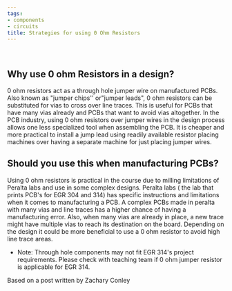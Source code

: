 ```yaml
---
tags:
- components
- circuits
title: Strategies for using 0 Ohm Resistors
---
```


 

## Why use 0 ohm Resistors in a design? 

0 ohm resistors act as a through hole jumper wire on manufactured PCBs. Also known as "jumper chips'' or"jumper leads", 0 ohm resistors can be substituted for vias to cross over line traces. This is useful for PCBs that have many vias already and PCBs that want to avoid vias altogether. In the PCB industry, using 0 ohm resistors over jumper wires in the design process allows one less specialized tool when assembling the PCB. It is cheaper and more practical to install a jump lead using readily available resistor placing machines over having a separate machine for just placing jumper wires. 

## Should you use this when manufacturing PCBs?  

Using 0 ohm resistors is practical in the course due to milling limitations of Peralta labs and use in some complex designs. Peralta labs ( the lab that prints PCB's for EGR 304 and 314) has specific instructions and limitations when it comes to manufacturing a PCB. A complex PCBs made in peralta with many vias and line traces has a higher chance of having a manufacturing error. Also, when many vias are already in place, a new trace might have multiple vias to reach its destination on the board. Depending on the design it could be more beneficial to use a 0 ohm resistor to avoid high line trace areas.

-   Note: Through hole components may not fit EGR 314's project requirements. Please check with teaching team if 0 ohm jumper resistor is applicable for EGR 314.

Based on a post written by Zachary Conley

